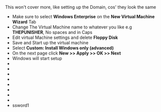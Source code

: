 
This won't cover more, like setting up the Domain, cos' they look the same

- Make sure to select **Windows Enterprise** on the **New Virtual Machine Wizard** Tab
- Change The Virtual Machine name to whatever you like e.g **THEPUNISHER**, No spaces and in Caps 
- Edit virtual Machine settings and delete **Floppy Disk**
- Save and Start up the virtual machine
- Select **Custom: Install Windows only (advanced)**
- On the next page click **New >> Apply >> OK >> Next**
- Windows will start setup
- 
- 
- 
- 
- 
- 
- 
- 
- ssword1

